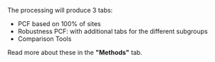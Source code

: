 The processing will produce 3 tabs: 
* PCF based on 100% of sites
* Robustness PCF: with additional tabs for the different subgroups
* Comparison Tools

Read more about these in the **"Methods"** tab. 